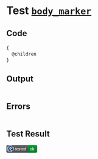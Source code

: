 # Test [`body_marker`](/doc/tests/statement_usage.md#L624)

## Code

```µcad
{
  @children
}

```

## Output

```,plain
```

## Errors

```,plain
```

## Test Result

![OK](/doc/tests/.test/body_marker.png)
